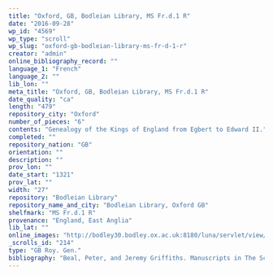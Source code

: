 ```yaml
---
title: "Oxford, GB, Bodleian Library, MS Fr.d.1 R"
date: "2016-09-28"
wp_id: "4569"
wp_type: "scroll"
wp_slug: "oxford-gb-bodleian-library-ms-fr-d-1-r"
creator: "admin"
online_bibliography_record: ""
language_1: "French"
language_2: ""
lib_lon: ""
meta_title: "Oxford, GB, Bodleian Library, MS Fr.d.1 R"
date_quality: "ca"
length: "479"
repository_city: "Oxford"
number_of_pieces: "6"
contents: "Genealogy of the Kings of England from Egbert to Edward II."
completed: ""
repository_nation: "GB"
orientation: ""
description: ""
prov_lon: ""
date_start: "1321"
prov_lat: ""
width: "27"
repository: "Bodleian Library"
repository_name_and_city: "Bodleian Library, Oxford GB"
shelfmark: "MS Fr.d.1 R"
provenance: "England, East Anglia"
lib_lat: ""
online_images: "http://bodley30.bodley.ox.ac.uk:8180/luna/servlet/view/search?q=Shelfmark=%22MS.%20Fr.%20d.%201%20(R)%22"
_scrolls_id: "214"
type: "GB Roy. Gen."
bibliography: "Beal, Peter, and Jeremy Griffiths. Manuscripts in The Schøyen Collection Copied or Owned in the British Isles before 1700. Vol. 5. English Manuscript Studies 1100-1700. London, 1995. p. 42.<br/> Dean, Ruth J. Anglo-Norman Literature: A Guide to Texts and Manuscripts. London: Anglo-Norman Text Society from Birkbeck College, 1999, no. 6<br/> Hunt, Richard William. A Summary Catalogue of Western Manuscripts in the Bodleian Library at Oxford Which Have Not Hitherto Been Catalogued in the Quarto Series: With References to the Oriental and Other Manuscripts. Oxford: Clarendon Press, 1895, no. 32859.<br/> Tyson, Diana B. “The Manuscript Tradition of Old French Prose Brut Rolls.” Scriptorium 55 (2001): 107–18, O4."
---
```



